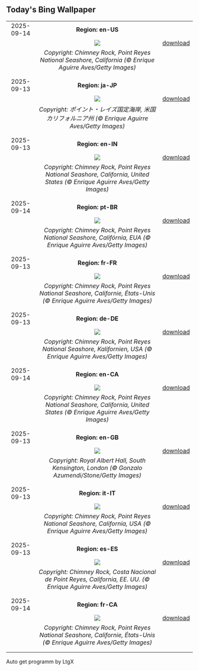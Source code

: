 ## Today's Bing Wallpaper
|      |      |      |
| :----: | :----: | :----: |
|2025-09-14|**Region: en-US**||
||![](https://www.bing.com/th?id=OHR.PointReyesSeashore_EN-US8949381326_UHD.jpg&pid=hp&w=1152&h=648&rs=1&c=4)| [download](https://www.bing.com/th?id=OHR.PointReyesSeashore_EN-US8949381326_UHD.jpg)|
||*Copyright: Chimney Rock, Point Reyes National Seashore, California (© Enrique Aguirre Aves/Getty Images)*
||
|||
|2025-09-13|**Region: ja-JP**||
||![](https://www.bing.com/th?id=OHR.PointReyesSeashore_JA-JP7685899201_UHD.jpg&pid=hp&w=1152&h=648&rs=1&c=4)| [download](https://www.bing.com/th?id=OHR.PointReyesSeashore_JA-JP7685899201_UHD.jpg)|
||*Copyright: ポイント・レイズ国定海岸, 米国 カリフォルニア州 (© Enrique Aguirre Aves/Getty Images)*
||
|||
|2025-09-13|**Region: en-IN**||
||![](https://www.bing.com/th?id=OHR.PointReyesSeashore_EN-IN1229615007_UHD.jpg&pid=hp&w=1152&h=648&rs=1&c=4)| [download](https://www.bing.com/th?id=OHR.PointReyesSeashore_EN-IN1229615007_UHD.jpg)|
||*Copyright: Chimney Rock, Point Reyes National Seashore, California, United States (© Enrique Aguirre Aves/Getty Images)*
||
|||
|2025-09-14|**Region: pt-BR**||
||![](https://www.bing.com/th?id=OHR.PointReyesSeashore_PT-BR6646395434_UHD.jpg&pid=hp&w=1152&h=648&rs=1&c=4)| [download](https://www.bing.com/th?id=OHR.PointReyesSeashore_PT-BR6646395434_UHD.jpg)|
||*Copyright: Chimney Rock, Point Reyes National Seashore, Califórnia, EUA (© Enrique Aguirre Aves/Getty Images)*
||
|||
|2025-09-13|**Region: fr-FR**||
||![](https://www.bing.com/th?id=OHR.PointReyesSeashore_FR-FR5791711233_UHD.jpg&pid=hp&w=1152&h=648&rs=1&c=4)| [download](https://www.bing.com/th?id=OHR.PointReyesSeashore_FR-FR5791711233_UHD.jpg)|
||*Copyright: Chimney Rock, Point Reyes National Seashore, Californie, États-Unis (© Enrique Aguirre Aves/Getty Images)*
||
|||
|2025-09-13|**Region: de-DE**||
||![](https://www.bing.com/th?id=OHR.PointReyesSeashore_DE-DE5164774211_UHD.jpg&pid=hp&w=1152&h=648&rs=1&c=4)| [download](https://www.bing.com/th?id=OHR.PointReyesSeashore_DE-DE5164774211_UHD.jpg)|
||*Copyright: Chimney Rock, Point Reyes National Seashore, Kalifornien, USA (© Enrique Aguirre Aves/Getty Images)*
||
|||
|2025-09-14|**Region: en-CA**||
||![](https://www.bing.com/th?id=OHR.PointReyesSeashore_EN-CA6892620661_UHD.jpg&pid=hp&w=1152&h=648&rs=1&c=4)| [download](https://www.bing.com/th?id=OHR.PointReyesSeashore_EN-CA6892620661_UHD.jpg)|
||*Copyright: Chimney Rock, Point Reyes National Seashore, California, United States (© Enrique Aguirre Aves/Getty Images)*
||
|||
|2025-09-13|**Region: en-GB**||
||![](https://www.bing.com/th?id=OHR.PromsNight2025_EN-GB2154998430_UHD.jpg&pid=hp&w=1152&h=648&rs=1&c=4)| [download](https://www.bing.com/th?id=OHR.PromsNight2025_EN-GB2154998430_UHD.jpg)|
||*Copyright: Royal Albert Hall, South Kensington, London (© Gonzalo Azumendi/Stone/Getty Images)*
||
|||
|2025-09-13|**Region: it-IT**||
||![](https://www.bing.com/th?id=OHR.PointReyesSeashore_IT-IT5474043109_UHD.jpg&pid=hp&w=1152&h=648&rs=1&c=4)| [download](https://www.bing.com/th?id=OHR.PointReyesSeashore_IT-IT5474043109_UHD.jpg)|
||*Copyright: Chimney Rock, Point Reyes National Seashore, California, USA (© Enrique Aguirre Aves/Getty Images)*
||
|||
|2025-09-13|**Region: es-ES**||
||![](https://www.bing.com/th?id=OHR.PointReyesSeashore_ES-ES8209669177_UHD.jpg&pid=hp&w=1152&h=648&rs=1&c=4)| [download](https://www.bing.com/th?id=OHR.PointReyesSeashore_ES-ES8209669177_UHD.jpg)|
||*Copyright: Chimney Rock, Costa Nacional de Point Reyes, California, EE. UU. (© Enrique Aguirre Aves/Getty Images)*
||
|||
|2025-09-14|**Region: fr-CA**||
||![](https://www.bing.com/th?id=OHR.PointReyesSeashore_FR-CA7871532058_UHD.jpg&pid=hp&w=1152&h=648&rs=1&c=4)| [download](https://www.bing.com/th?id=OHR.PointReyesSeashore_FR-CA7871532058_UHD.jpg)|
||*Copyright: Chimney Rock, Point Reyes National Seashore, Californie, États-Unis (© Enrique Aguirre Aves/Getty Images)*
||
|||

Auto get programm by LtgX
